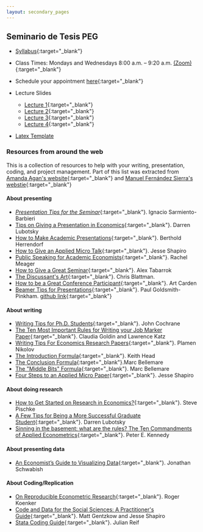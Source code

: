 ```yaml
---
layout: secondary_pages
---
```


## Seminario de Tesis PEG

- [Syllabus](seminar/Syllabus_Seminario.pdf){:target="_blank"}
- Class Times: Mondays and Wednesdays 8:00 a.m. – 9:20 a.m. [(Zoom)](https://uniandes-edu-co.zoom.us/j/81079046048){:target="_blank"}
- Schedule your appointment [here](https://calendly.com/i-sarmiento/horarios-atencion-estudiantes){:target="_blank"}
	

- Lecture Slides
	- [Lecture 1](seminar/Lecture1.pdf){:target="_blank"} 
	- [Lecture 2](seminar/Lecture2.pdf){:target="_blank"} 
	- [Lecture 3](seminar/Lecture3.pdf){:target="_blank"} 
	- [Lecture 4](seminar/Lecture04.pdf){:target="_blank"} 

- [Latex Template](seminar/Tesis_PEG_Template.zip)
 
### Resources from around the web

This is a collection of resources to help with your writing, presentation, coding, and project management. Part of this list was extracted from [Amanda Agan's website](https://sites.google.com/site/amandayagan/writingadvice){:target="_blank"} and [Manuel Fernández Sierra's webstie](https://sites.google.com/view/manuelfernandezsierra){:target="_blank"}



#### About presenting 

- [*Presentation Tips for the Seminar*](seminar/Tips_Presentation_PEG.pdf){:target="_blank"}. Ignacio Sarmiento-Barbieri
- [Tips on Giving a Presentation in Economics](https://lubotsky.people.uic.edu/uploads/2/3/1/7/23178366/tips_on_giving_a_research_presentation_october_2017.pdf){:target="_blank"}. Darren Lubotsky
- [How to Make Academic Presentations](seminar/BHerrendorf_PresentationTips.pdf){:target="_blank"}. Berthold Herrendorf
- [How to Give an Applied Micro Talk](https://faculty.wcas.northwestern.edu/~mdo738/teaching/Shapiro_Presenting.pdf){:target="_blank"}. Jesse Shapiro
- [Public Speaking for Academic Economists](https://www.dropbox.com/s/4h9soo9dpndjtvt/public_speaking_for_academic_economists.pdf?dl=0){:target="_blank"}. Rachel Meager
- [How to Give a Great Seminar](https://mason.gmu.edu/~atabarro/HowToGiveAGreatSeminar.pptx){:target="_blank"}. Alex Tabarrok
- [The Discussant's Art](https://chrisblattman.com/2010/02/22/the-discussants-art/){:target="_blank"}. Chris Blattman.
- [How to be a Great Conference Participant](https://papers.ssrn.com/sol3/papers.cfm?abstract_id=1332144){:target="_blank"}. Art Carden
- [Beamer Tips for Presentations](https://github.com/paulgp/beamer-tips/blob/master/slides.pdf){:target="_blank"}. Paul Goldsmith-Pinkham. [github link](https://github.com/paulgp/beamer-tips){:target="_blank"}


#### About writing

- [Writing Tips for Ph.D. Students](https://static1.squarespace.com/static/5e6033a4ea02d801f37e15bb/t/5eda74919c44fa5f87452697/1591374993570/phd_paper_writing.pdf){:target="_blank"}. John Cochrane 
- [The Ten Most Important Rules for Writing your Job Marker Paper](https://economics.harvard.edu/files/economics/files/tenruleswriting.pdf){:target="_blank"}. Claudia Goldin and Lawrence Katz 
- [Writing Tips For Economics Research Papers](https://orb.binghamton.edu/cgi/viewcontent.cgi?article=1009&context=economics_fac){:target="_blank"}. Plamen Nikolov
- [The Introduction Formula](http://blogs.ubc.ca/khead/research/research-advice/formula){:target="_blank"}. Keith Head
- [The Conclusion Formula](http://marcfbellemare.com/wordpress/12060){:target="_blank"}.Marc Bellemare 
- [The "Middle Bits" Formula](http://marcfbellemare.com/wordpress/12797){:target="_blank"}. Marc Bellemare
- [Four Steps to an Applied Micro Paper](https://www.brown.edu/Research/Shapiro/pdfs/foursteps.pdf){:target="_blank"}. Jesse Shapiro



#### About doing research

- [How to Get Started on Research in Economics?](http://econ.lse.ac.uk/staff/spischke/phds/get_started.pdf){:target="_blank"}. Steve Pischke
- [A Few Tips for Being a More Successful Graduate Student](https://lubotsky.people.uic.edu/uploads/2/3/1/7/23178366/a_few_tips_for_being_a_more_successful_graduate_student_darren_lubotsky_2018.pdf){:target="_blank"}. Darren Lubotsky
- [Sinning in the basement: what are the rules? The Ten Commandments of Applied Econometrics](http://www.principlesofeconometrics.com/poe5/writing/kennedy.pdf){:target="_blank"}. Peter E. Kennedy

#### About presenting data

- [An Economist’s Guide to Visualizing Data](https://pubs.aeaweb.org/doi/pdf/10.1257/jep.28.1.209){:target="_blank"}. Jonathan Schwabish

#### About Coding/Replication

- [On Reproducible Econometric Research](http://www.econ.uiuc.edu/~roger/research/repro/){:target="_blank"}. Roger Koenker
- [Code and Data for the Social Sciences: A Practitioner's Guide](https://web.stanford.edu/~gentzkow/research/CodeAndData.pdf){:target="_blank"}. Matt Gentzkow and Jesse Shapiro
- [Stata Coding Guide](https://reifjulian.github.io/guide/){:target="_blank"}. Julian Reif
